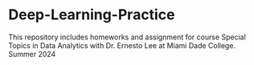# Deep-Learning-Practice
This repository includes homeworks and assignment for course Special Topics in Data Analytics with Dr. Ernesto Lee at Miami Dade College. Summer 2024
